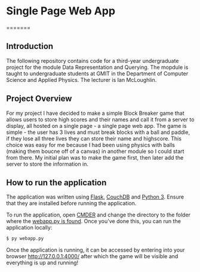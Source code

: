 # Single Page Web App
=======
## Introduction
The following repository contains code for a third-year undergraduate project for the module Data Representation and Querying. The mopdule is taught to undergraduate students at GMIT in the Department of Computer Science and Applied Physics. The lecturer is Ian McLoughlin.

## Project Overview
For my project I have decided to make a simple Block Breaker game that allows users to store high scores and their names and call it from a server to display, all hosted on a single page - a single page web app. 
The game is simple - the user has 3 lives and must break blocks with a ball and paddle, if they lose all three lives they can store their name and highscore. This choice was easy for me because I had been using physics with balls (making them boucne off of a canvas) in another module so I could start from there.
My initial plan was to make the game first, then later add the server to store the information in.

## How to run the application
The application was written using [Flask](http://flask.pocoo.org/), [CouchDB](http://couchdb.apache.org/) and [Python 3](https://www.python.org). Ensure that they are installed before running the application.

To run the application, open [CMDER](http://cmder.net/) and change the directory to the folder where the [webapp.py is found](http://prntscr.com/ddu5fo). Once you've done this, you can run the application locally:
```bash
$ py webapp.py
```

Once the application is running, it can be accessed by entering into your browser http://127.0.0.1:4000/ after which the game will be visible and everything is up and running!